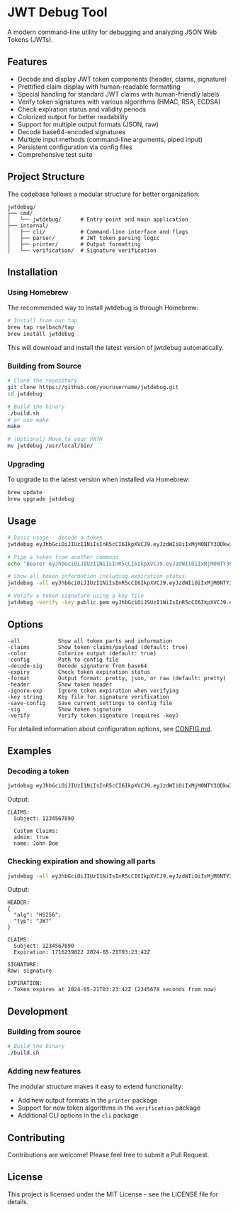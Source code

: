 # JWT Debug Tool

A modern command-line utility for debugging and analyzing JSON Web Tokens (JWTs).

## Features

- Decode and display JWT token components (header, claims, signature)
- Prettified claim display with human-readable formatting
- Special handling for standard JWT claims with human-friendly labels
- Verify token signatures with various algorithms (HMAC, RSA, ECDSA)
- Check expiration status and validity periods
- Colorized output for better readability
- Support for multiple output formats (JSON, raw)
- Decode base64-encoded signatures
- Multiple input methods (command-line arguments, piped input)
- Persistent configuration via config files
- Comprehensive test suite

## Project Structure

The codebase follows a modular structure for better organization:

```
jwtdebug/
├── cmd/
│   └── jwtdebug/      # Entry point and main application
├── internal/
│   ├── cli/           # Command-line interface and flags
│   ├── parser/        # JWT token parsing logic
│   ├── printer/       # Output formatting
│   └── verification/  # Signature verification
```

## Installation

### Using Homebrew

The recommended way to install jwtdebug is through Homebrew:

```bash
# Install from our tap
brew tap rselbach/tap
brew install jwtdebug
```

This will download and install the latest version of jwtdebug automatically.

### Building from Source

```bash
# Clone the repository
git clone https://github.com/yourusername/jwtdebug.git
cd jwtdebug

# Build the binary
./build.sh
# or use make
make

# (Optional) Move to your PATH
mv jwtdebug /usr/local/bin/
```

### Upgrading

To upgrade to the latest version when installed via Homebrew:

```bash
brew update
brew upgrade jwtdebug
```

## Usage

```bash
# Basic usage - decode a token
jwtdebug eyJhbGciOiJIUzI1NiIsInR5cCI6IkpXVCJ9.eyJzdWIiOiIxMjM0NTY3ODkwIiwibmFtZSI6IkpvaG4gRG9lIn0.signature

# Pipe a token from another command
echo "Bearer eyJhbGciOiJIUzI1NiIsInR5cCI6IkpXVCJ9.eyJzdWIiOiIxMjM0NTY3ODkwIn0.signature" | jwtdebug

# Show all token information including expiration status
jwtdebug -all eyJhbGciOiJIUzI1NiIsInR5cCI6IkpXVCJ9.eyJzdWIiOiIxMjM0NTY3ODkwIn0.signature

# Verify a token signature using a key file
jwtdebug -verify -key public.pem eyJhbGciOiJSUzI1NiIsInR5cCI6IkpXVCJ9.eyJzdWIiOiIxMjM0NTY3ODkwIn0.signature
```

## Options

```
-all            Show all token parts and information
-claims         Show token claims/payload (default: true)
-color          Colorize output (default: true)
-config         Path to config file
-decode-sig     Decode signature from base64
-expiry         Check token expiration status
-format         Output format: pretty, json, or raw (default: pretty)
-header         Show token header
-ignore-exp     Ignore token expiration when verifying
-key string     Key file for signature verification
-save-config    Save current settings to config file
-sig            Show token signature
-verify         Verify token signature (requires -key)
```

For detailed information about configuration options, see [CONFIG.md](docs/CONFIG.md).

## Examples

### Decoding a token

```bash
jwtdebug eyJhbGciOiJIUzI1NiIsInR5cCI6IkpXVCJ9.eyJzdWIiOiIxMjM0NTY3ODkwIiwibmFtZSI6IkpvaG4gRG9lIiwiYWRtaW4iOnRydWV9.signature
```

Output:
```
CLAIMS:
  Subject: 1234567890

  Custom Claims:
  admin: true
  name: John Doe
```

### Checking expiration and showing all parts

```bash
jwtdebug -all eyJhbGciOiJIUzI1NiIsInR5cCI6IkpXVCJ9.eyJzdWIiOiIxMjM0NTY3ODkwIiwiZXhwIjoxNzE2MjM5MDIyfQ.signature
```

Output:
```
HEADER:
{
  "alg": "HS256",
  "typ": "JWT"
}

CLAIMS:
  Subject: 1234567890
  Expiration: 1716239022 2024-05-21T03:23:42Z

SIGNATURE:
Raw: signature

EXPIRATION:
✓ Token expires at 2024-05-21T03:23:42Z (2345678 seconds from now)
```

## Development

### Building from source
```bash
# Build the binary
./build.sh
```

### Adding new features
The modular structure makes it easy to extend functionality:
- Add new output formats in the `printer` package
- Support for new token algorithms in the `verification` package
- Additional CLI options in the `cli` package

## Contributing

Contributions are welcome! Please feel free to submit a Pull Request.

## License

This project is licensed under the MIT License - see the LICENSE file for details.
